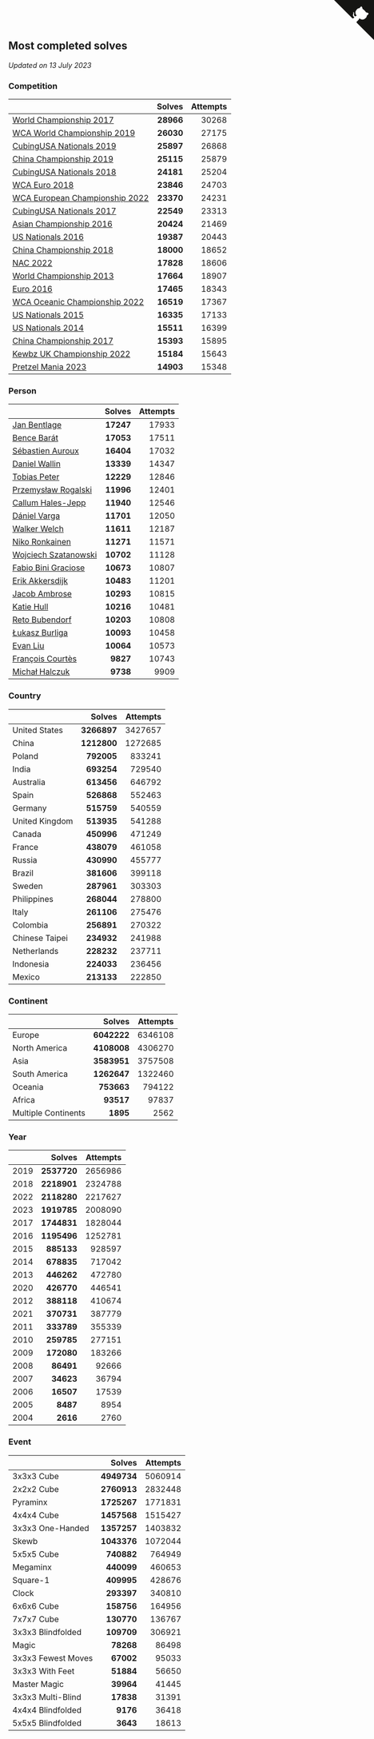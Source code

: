 ## Most completed solves

*Updated on 13 July 2023*


### Competition

|  | Solves | Attempts |
| :--- | ---: | ---: |
| [World Championship 2017](https://www.worldcubeassociation.org/competitions/WC2017) | **28966** | 30268 |
| [WCA World Championship 2019](https://www.worldcubeassociation.org/competitions/WC2019) | **26030** | 27175 |
| [CubingUSA Nationals 2019](https://www.worldcubeassociation.org/competitions/CubingUSANationals2019) | **25897** | 26868 |
| [China Championship 2019](https://www.worldcubeassociation.org/competitions/ChinaChampionship2019) | **25115** | 25879 |
| [CubingUSA Nationals 2018](https://www.worldcubeassociation.org/competitions/CubingUSANationals2018) | **24181** | 25204 |
| [WCA Euro 2018](https://www.worldcubeassociation.org/competitions/Euro2018) | **23846** | 24703 |
| [WCA European Championship 2022](https://www.worldcubeassociation.org/competitions/Euro2022) | **23370** | 24231 |
| [CubingUSA Nationals 2017](https://www.worldcubeassociation.org/competitions/CubingUSANationals2017) | **22549** | 23313 |
| [Asian Championship 2016](https://www.worldcubeassociation.org/competitions/AsianChampionship2016) | **20424** | 21469 |
| [US Nationals 2016](https://www.worldcubeassociation.org/competitions/USNationals2016) | **19387** | 20443 |
| [China Championship 2018](https://www.worldcubeassociation.org/competitions/ChinaChampionship2018) | **18000** | 18652 |
| [NAC 2022](https://www.worldcubeassociation.org/competitions/NAC2022) | **17828** | 18606 |
| [World Championship 2013](https://www.worldcubeassociation.org/competitions/WC2013) | **17664** | 18907 |
| [Euro 2016](https://www.worldcubeassociation.org/competitions/Euro2016) | **17465** | 18343 |
| [WCA Oceanic Championship 2022](https://www.worldcubeassociation.org/competitions/OC2022) | **16519** | 17367 |
| [US Nationals 2015](https://www.worldcubeassociation.org/competitions/USNationals2015) | **16335** | 17133 |
| [US Nationals 2014](https://www.worldcubeassociation.org/competitions/USNationals2014) | **15511** | 16399 |
| [China Championship 2017](https://www.worldcubeassociation.org/competitions/ChinaChampionship2017) | **15393** | 15895 |
| [Kewbz UK Championship 2022](https://www.worldcubeassociation.org/competitions/KewbzUKChampionship2022) | **15184** | 15643 |
| [Pretzel Mania 2023](https://www.worldcubeassociation.org/competitions/PretzelMania2023) | **14903** | 15348 |

### Person

|  | Solves | Attempts |
| :--- | ---: | ---: |
| [Jan Bentlage](https://www.worldcubeassociation.org/persons/2010BENT01) | **17247** | 17933 |
| [Bence Barát](https://www.worldcubeassociation.org/persons/2008BARA01) | **17053** | 17511 |
| [Sébastien Auroux](https://www.worldcubeassociation.org/persons/2008AURO01) | **16404** | 17032 |
| [Daniel Wallin](https://www.worldcubeassociation.org/persons/2013WALL03) | **13339** | 14347 |
| [Tobias Peter](https://www.worldcubeassociation.org/persons/2014PETE03) | **12229** | 12846 |
| [Przemysław Rogalski](https://www.worldcubeassociation.org/persons/2013ROGA02) | **11996** | 12401 |
| [Callum Hales-Jepp](https://www.worldcubeassociation.org/persons/2012HALE01) | **11940** | 12546 |
| [Dániel Varga](https://www.worldcubeassociation.org/persons/2008VARG01) | **11701** | 12050 |
| [Walker Welch](https://www.worldcubeassociation.org/persons/2011WELC01) | **11611** | 12187 |
| [Niko Ronkainen](https://www.worldcubeassociation.org/persons/2010RONK01) | **11271** | 11571 |
| [Wojciech Szatanowski](https://www.worldcubeassociation.org/persons/2011SZAT01) | **10702** | 11128 |
| [Fabio Bini Graciose](https://www.worldcubeassociation.org/persons/2010GRAC02) | **10673** | 10807 |
| [Erik Akkersdijk](https://www.worldcubeassociation.org/persons/2005AKKE01) | **10483** | 11201 |
| [Jacob Ambrose](https://www.worldcubeassociation.org/persons/2010AMBR01) | **10293** | 10815 |
| [Katie Hull](https://www.worldcubeassociation.org/persons/2010HULL01) | **10216** | 10481 |
| [Reto Bubendorf](https://www.worldcubeassociation.org/persons/2012BUBE01) | **10203** | 10808 |
| [Łukasz Burliga](https://www.worldcubeassociation.org/persons/2013BURL01) | **10093** | 10458 |
| [Evan Liu](https://www.worldcubeassociation.org/persons/2009LIUE01) | **10064** | 10573 |
| [François Courtès](https://www.worldcubeassociation.org/persons/2008COUR01) | **9827** | 10743 |
| [Michał Halczuk](https://www.worldcubeassociation.org/persons/2006HALC01) | **9738** | 9909 |

### Country

|  | Solves | Attempts |
| :--- | ---: | ---: |
| United States | **3266897** | 3427657 |
| China | **1212800** | 1272685 |
| Poland | **792005** | 833241 |
| India | **693254** | 729540 |
| Australia | **613456** | 646792 |
| Spain | **526868** | 552463 |
| Germany | **515759** | 540559 |
| United Kingdom | **513935** | 541288 |
| Canada | **450996** | 471249 |
| France | **438079** | 461058 |
| Russia | **430990** | 455777 |
| Brazil | **381606** | 399118 |
| Sweden | **287961** | 303303 |
| Philippines | **268044** | 278800 |
| Italy | **261106** | 275476 |
| Colombia | **256891** | 270322 |
| Chinese Taipei | **234932** | 241988 |
| Netherlands | **228232** | 237711 |
| Indonesia | **224033** | 236456 |
| Mexico | **213133** | 222850 |

### Continent

|  | Solves | Attempts |
| :--- | ---: | ---: |
| Europe | **6042222** | 6346108 |
| North America | **4108008** | 4306270 |
| Asia | **3583951** | 3757508 |
| South America | **1262647** | 1322460 |
| Oceania | **753663** | 794122 |
| Africa | **93517** | 97837 |
| Multiple Continents | **1895** | 2562 |

### Year

|  | Solves | Attempts |
| :--- | ---: | ---: |
| 2019 | **2537720** | 2656986 |
| 2018 | **2218901** | 2324788 |
| 2022 | **2118280** | 2217627 |
| 2023 | **1919785** | 2008090 |
| 2017 | **1744831** | 1828044 |
| 2016 | **1195496** | 1252781 |
| 2015 | **885133** | 928597 |
| 2014 | **678835** | 717042 |
| 2013 | **446262** | 472780 |
| 2020 | **426770** | 446541 |
| 2012 | **388118** | 410674 |
| 2021 | **370731** | 387779 |
| 2011 | **333789** | 355339 |
| 2010 | **259785** | 277151 |
| 2009 | **172080** | 183266 |
| 2008 | **86491** | 92666 |
| 2007 | **34623** | 36794 |
| 2006 | **16507** | 17539 |
| 2005 | **8487** | 8954 |
| 2004 | **2616** | 2760 |

### Event

|  | Solves | Attempts |
| :--- | ---: | ---: |
| 3x3x3 Cube | **4949734** | 5060914 |
| 2x2x2 Cube | **2760913** | 2832448 |
| Pyraminx | **1725267** | 1771831 |
| 4x4x4 Cube | **1457568** | 1515427 |
| 3x3x3 One-Handed | **1357257** | 1403832 |
| Skewb | **1043376** | 1072044 |
| 5x5x5 Cube | **740882** | 764949 |
| Megaminx | **440099** | 460653 |
| Square-1 | **409995** | 428676 |
| Clock | **293397** | 340810 |
| 6x6x6 Cube | **158756** | 164956 |
| 7x7x7 Cube | **130770** | 136767 |
| 3x3x3 Blindfolded | **109709** | 306921 |
| Magic | **78268** | 86498 |
| 3x3x3 Fewest Moves | **67002** | 95033 |
| 3x3x3 With Feet | **51884** | 56650 |
| Master Magic | **39964** | 41445 |
| 3x3x3 Multi-Blind | **17838** | 31391 |
| 4x4x4 Blindfolded | **9176** | 36418 |
| 5x5x5 Blindfolded | **3643** | 18613 |


<a href="https://github.com/jonatanklosko/wca_statistics" class="github-corner" aria-label="View source on Github"><svg width="80" height="80" viewBox="0 0 250 250" style="fill:#151513; color:#fff; position: absolute; top: 0; border: 0; right: 0;" aria-hidden="true"><path d="M0,0 L115,115 L130,115 L142,142 L250,250 L250,0 Z"></path><path d="M128.3,109.0 C113.8,99.7 119.0,89.6 119.0,89.6 C122.0,82.7 120.5,78.6 120.5,78.6 C119.2,72.0 123.4,76.3 123.4,76.3 C127.3,80.9 125.5,87.3 125.5,87.3 C122.9,97.6 130.6,101.9 134.4,103.2" fill="currentColor" style="transform-origin: 130px 106px;" class="octo-arm"></path><path d="M115.0,115.0 C114.9,115.1 118.7,116.5 119.8,115.4 L133.7,101.6 C136.9,99.2 139.9,98.4 142.2,98.6 C133.8,88.0 127.5,74.4 143.8,58.0 C148.5,53.4 154.0,51.2 159.7,51.0 C160.3,49.4 163.2,43.6 171.4,40.1 C171.4,40.1 176.1,42.5 178.8,56.2 C183.1,58.6 187.2,61.8 190.9,65.4 C194.5,69.0 197.7,73.2 200.1,77.6 C213.8,80.2 216.3,84.9 216.3,84.9 C212.7,93.1 206.9,96.0 205.4,96.6 C205.1,102.4 203.0,107.8 198.3,112.5 C181.9,128.9 168.3,122.5 157.7,114.1 C157.9,116.9 156.7,120.9 152.7,124.9 L141.0,136.5 C139.8,137.7 141.6,141.9 141.8,141.8 Z" fill="currentColor" class="octo-body"></path></svg></a><style>.github-corner:hover .octo-arm{animation:octocat-wave 560ms ease-in-out}@keyframes octocat-wave{0%,100%{transform:rotate(0)}20%,60%{transform:rotate(-25deg)}40%,80%{transform:rotate(10deg)}}@media (max-width:500px){.github-corner:hover .octo-arm{animation:none}.github-corner .octo-arm{animation:octocat-wave 560ms ease-in-out}}</style>
